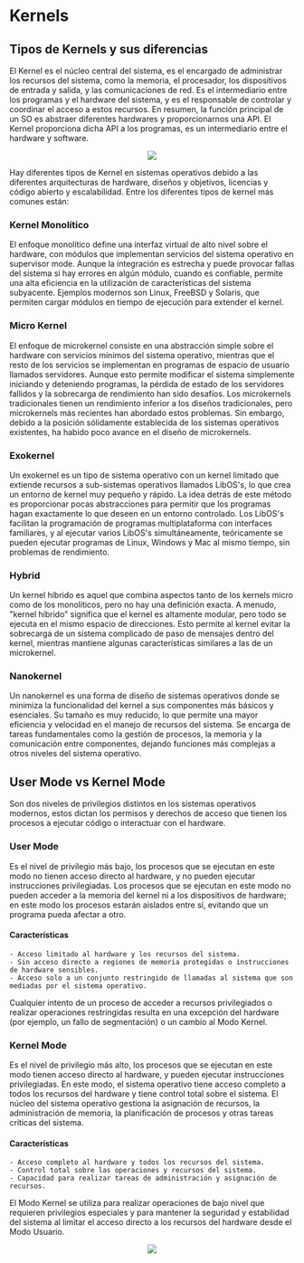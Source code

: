 # **Kernels**

## Tipos de Kernels y sus diferencias


El Kernel es el núcleo central del sistema, es el encargado de administrar los recursos del sistema, como la memoria, el procesador, los dispositivos de entrada y salida, y las comunicaciones de red. Es el intermediario entre los programas y el hardware del sistema, y es el responsable de controlar y coordinar el acceso a estos recursos. En resumen, la función principal de un SO es abstraer diferentes hardwares y proporcionarnos una API. El Kernel proporciona dicha API a los programas, es un intermediario entre el hardware y software.

<p align="center">
  <img src="https://lignux.com/wp-content/uploads/2016/07/figure2-300x203.jpg">
</p>

Hay diferentes tipos de Kernel en sistemas operativos debido a las diferentes arquitecturas de hardware, diseños y objetivos, licencias y código abierto y escalabilidad. Entre los diferentes tipos de kernel más comunes están:

### Kernel Monolítico

El enfoque monolítico define una interfaz virtual de alto nivel sobre el hardware, con módulos que implementan servicios del sistema operativo en supervisor mode. Aunque la integración es estrecha y puede provocar fallas del sistema si hay errores en algún módulo, cuando es confiable, permite una alta eficiencia en la utilización de características del sistema subyacente. Ejemplos modernos son Linux, FreeBSD y Solaris, que permiten cargar módulos en tiempo de ejecución para extender el kernel.

### Micro Kernel

El enfoque de microkernel consiste en una abstracción simple sobre el hardware con servicios mínimos del sistema operativo, mientras que el resto de los servicios se implementan en programas de espacio de usuario llamados servidores. Aunque esto permite modificar el sistema simplemente iniciando y deteniendo programas, la pérdida de estado de los servidores fallidos y la sobrecarga de rendimiento han sido desafíos. Los microkernels tradicionales tienen un rendimiento inferior a los diseños tradicionales, pero microkernels más recientes han abordado estos problemas. Sin embargo, debido a la posición sólidamente establecida de los sistemas operativos existentes, ha habido poco avance en el diseño de microkernels.

### Exokernel

Un exokernel es un tipo de sistema operativo con un kernel limitado que extiende recursos a sub-sistemas operativos llamados LibOS's, lo que crea un entorno de kernel muy pequeño y rápido. La idea detrás de este método es proporcionar pocas abstracciones para permitir que los programas hagan exactamente lo que deseen en un entorno controlado. Los LibOS's facilitan la programación de programas multiplataforma con interfaces familiares, y al ejecutar varios LibOS's simultáneamente, teóricamente se pueden ejecutar programas de Linux, Windows y Mac al mismo tiempo, sin problemas de rendimiento.

### Hybrid

Un kernel híbrido es aquel que combina aspectos tanto de los kernels micro como de los monolíticos, pero no hay una definición exacta. A menudo, "kernel híbrido" significa que el kernel es altamente modular, pero todo se ejecuta en el mismo espacio de direcciones. Esto permite al kernel evitar la sobrecarga de un sistema complicado de paso de mensajes dentro del kernel, mientras mantiene algunas características similares a las de un microkernel.

### Nanokernel

Un nanokernel es una forma de diseño de sistemas operativos donde se minimiza la funcionalidad del kernel a sus componentes más básicos y esenciales. Su tamaño es muy reducido, lo que permite una mayor eficiencia y velocidad en el manejo de recursos del sistema. Se encarga de tareas fundamentales como la gestión de procesos, la memoria y la comunicación entre componentes, dejando funciones más complejas a otros niveles del sistema operativo.


## User Mode vs Kernel Mode 

Son dos niveles de privilegios distintos en los sistemas operativos modernos, estos dictan los permisos y derechos de acceso que tienen los procesos a ejecutar código o interactuar con el hardware. 

### User Mode

Es el nivel de privilegio más bajo, los procesos que se ejecutan en este modo no tienen acceso directo al hardware, y no pueden ejecutar instrucciones privilegiadas. Los procesos que se ejecutan en este modo no pueden acceder a la memoria del kernel ni a los dispositivos de hardware; en este modo los procesos estarán aislados entre sí, evitando que un programa pueda afectar a otro.

#### Características
```
- Acceso limitado al hardware y los recursos del sistema.
- Sin acceso directo a regiones de memoria protegidas o instrucciones de hardware sensibles.
- Acceso solo a un conjunto restringido de llamadas al sistema que son mediadas por el sistema operativo.
```

Cualquier intento de un proceso de acceder a recursos privilegiados o realizar operaciones restringidas resulta en una excepción del hardware (por ejemplo, un fallo de segmentación) o un cambio al Modo Kernel.

### Kernel Mode

Es el nivel de privilegio más alto, los procesos que se ejecutan en este modo tienen acceso directo al hardware, y pueden ejecutar instrucciones privilegiadas. En este modo, el sistema operativo tiene acceso completo a todos los recursos del hardware y tiene control total sobre el sistema. El núcleo del sistema operativo gestiona la asignación de recursos, la administración de memoria, la planificación de procesos y otras tareas críticas del sistema.

#### Características
```
- Acceso completo al hardware y todos los recursos del sistema.
- Control total sobre las operaciones y recursos del sistema.
- Capacidad para realizar tareas de administración y asignación de recursos.
```

El Modo Kernel se utiliza para realizar operaciones de bajo nivel que requieren privilegios especiales y para mantener la seguridad y estabilidad del sistema al limitar el acceso directo a los recursos del hardware desde el Modo Usuario.

<p align="center">
  <img src="https://www.thewindowsclub.com/wp-content/uploads/2021/12/User-Mode-and-Kernel-Mode.png">
</p>
